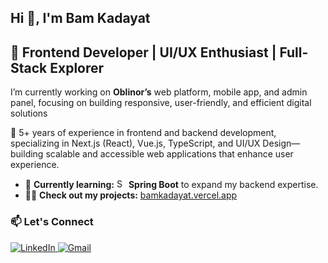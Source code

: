 <h2 align="left">Hi 👋, I'm Bam Kadayat</h2>
<h2 align="left">🚀 Frontend Developer | UI/UX Enthusiast | Full-Stack Explorer</h2>
<p align="left">I’m currently working on <strong>Oblinor’s</strong> web platform, mobile app, and admin panel, focusing on building responsive, user-friendly, and efficient digital solutions</p>

<p align="left">🔭 5+ years of experience in frontend and backend development, specializing in Next.js (React), Vue.js, TypeScript, and UI/UX Design—building scalable and accessible web applications that enhance user experience.</p>

- 🌱 **Currently learning:** <img src="https://github.com/user-attachments/assets/d9ff8251-aa37-410b-bdcf-3fced618e981" alt="Spring Boot" height="15" width="15"> **Spring Boot** to expand my backend expertise.  
- 👨‍💻 **Check out my projects:** [bamkadayat.vercel.app](https://bamkadayat.vercel.app/) 

### 📫 Let's Connect  
<p align="left">
  <a href="https://linkedin.com/in/bam-kadayat" target="_blank">
    <img src="https://img.shields.io/badge/LinkedIn-blue?style=for-the-badge&logo=linkedin&logoColor=white" alt="LinkedIn" />
  </a>
  <a href="mailto:bamkadayat@gmail.com">
    <img src="https://img.shields.io/badge/Email-D14836?style=for-the-badge&logo=gmail&logoColor=white" alt="Gmail" />
  </a>
</p>

